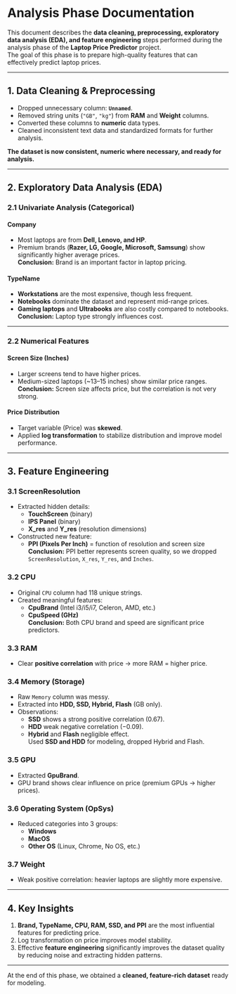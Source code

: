 # Analysis Phase Documentation

This document describes the **data cleaning, preprocessing, exploratory data analysis (EDA), and feature engineering** steps performed during the analysis phase of the **Laptop Price Predictor** project.  
The goal of this phase is to prepare high-quality features that can effectively predict laptop prices.

---

## 1. Data Cleaning & Preprocessing

- Dropped unnecessary column: **`Unnamed`**.  
- Removed string units (`"GB"`, `"kg"`) from **RAM** and **Weight** columns.  
- Converted these columns to **numeric** data types.  
- Cleaned inconsistent text data and standardized formats for further analysis.  

**The dataset is now consistent, numeric where necessary, and ready for analysis.**

---

## 2. Exploratory Data Analysis (EDA)

### 2.1 Univariate Analysis (Categorical)

#### Company
- Most laptops are from **Dell, Lenovo, and HP**.  
- Premium brands (**Razer, LG, Google, Microsoft, Samsung**) show significantly higher average prices.  
**Conclusion:** Brand is an important factor in laptop pricing.

#### TypeName
- **Workstations** are the most expensive, though less frequent.  
- **Notebooks** dominate the dataset and represent mid-range prices.  
- **Gaming laptops** and **Ultrabooks** are also costly compared to notebooks.  
**Conclusion:** Laptop type strongly influences cost.

---

### 2.2 Numerical Features

#### Screen Size (Inches)
- Larger screens tend to have higher prices.  
- Medium-sized laptops (~13–15 inches) show similar price ranges.  
**Conclusion:** Screen size affects price, but the correlation is not very strong.

#### Price Distribution
- Target variable (Price) was **skewed**.  
- Applied **log transformation** to stabilize distribution and improve model performance.

---

## 3. Feature Engineering

### 3.1 ScreenResolution
- Extracted hidden details:
  - **TouchScreen** (binary)
  - **IPS Panel** (binary)
  - **X_res** and **Y_res** (resolution dimensions)
- Constructed new feature:
  - **PPI (Pixels Per Inch)** = function of resolution and screen size  
**Conclusion:** PPI better represents screen quality, so we dropped `ScreenResolution`, `X_res`, `Y_res`, and `Inches`.

### 3.2 CPU
- Original `CPU` column had 118 unique strings.  
- Created meaningful features:
  - **CpuBrand** (Intel i3/i5/i7, Celeron, AMD, etc.)  
  - **CpuSpeed (GHz)**  
**Conclusion:** Both CPU brand and speed are significant price predictors.

### 3.3 RAM
- Clear **positive correlation** with price → more RAM = higher price.  

### 3.4 Memory (Storage)
- Raw `Memory` column was messy.  
- Extracted into **HDD, SSD, Hybrid, Flash** (GB only).  
- Observations:
  - **SSD** shows a strong positive correlation (0.67).  
  - **HDD** weak negative correlation (−0.09).  
  - **Hybrid** and **Flash** negligible effect.  
Used **SSD and HDD** for modeling, dropped Hybrid and Flash.

### 3.5 GPU
- Extracted **GpuBrand**.  
- GPU brand shows clear influence on price (premium GPUs → higher prices).  

### 3.6 Operating System (OpSys)
- Reduced categories into 3 groups:
  - **Windows**
  - **MacOS**
  - **Other OS** (Linux, Chrome, No OS, etc.)  

### 3.7 Weight
- Weak positive correlation: heavier laptops are slightly more expensive.

---

## 4. Key Insights

1. **Brand, TypeName, CPU, RAM, SSD, and PPI** are the most influential features for predicting price.  
2. Log transformation on price improves model stability.  
3. Effective **feature engineering** significantly improves the dataset quality by reducing noise and extracting hidden patterns.  

---

At the end of this phase, we obtained a **cleaned, feature-rich dataset** ready for modeling.
